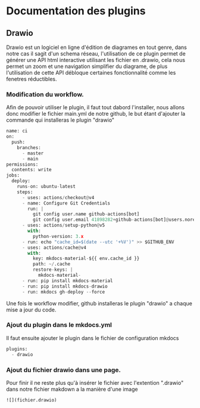# Documentation des plugins

## Drawio 

Drawio est un logiciel en ligne d'édition de diagrames en tout genre, dans notre cas il sagit d'un schema réseau, l'utilisation de ce plugin permet de générer une API html interactive utilisant les fichier en .drawio, cela nous permet un zoom et une navigation simplifier du diagrame, de plus l'utilisation de cette API débloque certaines fonctionnalité comme les fenetres réductibles. 

### Modification du workflow.

Afin de pouvoir utiliser le plugin, il faut tout dabord l'installer, nous allons donc modifier le fichier main.yml de notre github, le but étant d'ajouter la commande qui installeras le plugin "drawio"

```python hl_lines="28"
name: ci 
on:
  push:
    branches:
      - master 
      - main
permissions:
  contents: write
jobs:
  deploy:
    runs-on: ubuntu-latest
    steps:
      - uses: actions/checkout@v4
      - name: Configure Git Credentials
        run: |
          git config user.name github-actions[bot]
          git config user.email 41898282+github-actions[bot]@users.noreply.github.com
      - uses: actions/setup-python@v5
        with:
          python-version: 3.x
      - run: echo "cache_id=$(date --utc '+%V')" >> $GITHUB_ENV 
      - uses: actions/cache@v4
        with:
          key: mkdocs-material-${{ env.cache_id }}
          path: ~/.cache 
          restore-keys: |
            mkdocs-material-
      - run: pip install mkdocs-material 
      - run: pip install mkdocs-drawio
      - run: mkdocs gh-deploy --force
```

Une fois le workflow modifier, github installeras le plugin "drawio" a chaque mise a jour du code. 

### Ajout du plugin dans le mkdocs.yml

Il faut ensuite ajouter le plugin dans le fichier de configuration mkdocs
```python hl_line="2"
plugins: 
  - drawio 
```

### Ajout du fichier drawio dans une page.

Pour finir il ne reste plus qu'à insérer le fichier avec l'extention ".drawio" dans notre fichier makdown a la manière d'une image
```
![](fichier.drawio)
```
